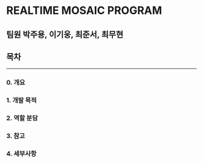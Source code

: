 # REALTIME MOSAIC PROGRAM
팀원
박주용, 이기웅, 최준서, 최무현
---

## 목차
---

### 0. 개요


### 1. 개발 목적


### 2. 역할 분담


### 3. 참고


### 4. 세부사항

